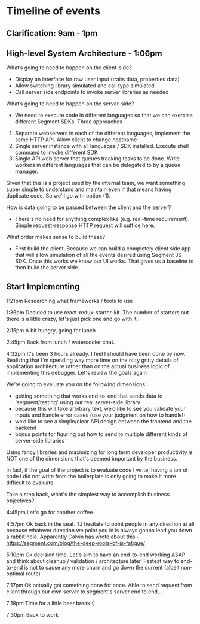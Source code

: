 # Timeline of events

## Clarification: 9am - 1pm

## High-level System Architecture - 1:06pm

What’s going to need to happen on the client-side?
* Display an interface for raw user input (traits data, properties data)
* Allow switching library simulated and call type simulated
* Call server side endpoints to invoke server libraries as needed

What’s going to need to happen on the server-side?
* We need to execute code in different languages so that we can exercise different
Segment SDKs. Three approaches
1) Separate webservers in each of the different languages, implement the same HTTP API. 
Allow client to change hostname
2) Single server instance with all languages / SDK installed. Execute shell command to invoke different SDK
3) Single API web server that queues tracking tasks to be done. Write workers in different 
languages that can be delegated to by a queue manager. 

Given that this is a project used by the internal team, we want something super simple
to understand and maintain even if that means having duplicate code. So we'll go with
option (1).

How is data going to be passed between the client and the server?
* There's no need for anything complex like (e.g. real-time requirement). 
Simple request-response HTTP request will suffice here.

What order makes sense to build these?
* First build the client. Because we can build a completely client side app that
will allow simulation of all the events desired using Segment JS SDK. Once this 
works we know our UI works. That gives us a baseline to then build the server side.

## Start Implementing

1:21pm
Researching what frameworks / tools to use

1:36pm
Decided to use react-redux-starter-kit. The number of starters out there is a little crazy,
let's just pick one and go with it. 

2:15pm
A bit hungry, going for lunch

2:45pm
Back from lunch / watercooler chat.

4:32pm
It's been 3 hours already. I feel I should have been done by now. 
Realizing that I'm spending way more time on the nitty gritty details of application architecture
rather than on the actual business logic of implementing this debugger. Let's review the goals again

We’re going to evaluate you on the following dimensions:
* getting something that works end-to-end that sends data to 'segment/testing' using our real server-side library
* because this will take arbitrary text, we’d like to see you validate your inputs and handle error cases (use your judgment on how to handle!)
* we’d like to see a simple/clear API design between the frontend and the backend
* bonus points for figuring out how to send to multiple different kinds of server-side libraries

Using fancy libraries and maximizing for long term developer productivity is NOT one of the dimensions that's
deemed important by the business. 

In fact, if the goal of the project is to evaluate code I write, having a ton of code I did not write from the boilerplate
is only going to make it more difficult to evaluate. 

Take a step back, what's the simplest way to accomplish business objectives?

4:45pm
Let's go for another coffee.

4:57pm
Ok back in the seat. TJ hesitate to point people in any direction at all because
whatever direction we point you in is always gonna lead you down a rabbit hole.
Apparently Calvin has wrote about this - https://segment.com/blog/the-deep-roots-of-js-fatigue/

5:10pm
Ok decision time. Let's aim to have an end-to-end working ASAP and think
about cleanup / validation / architecture later. Fastest way to end-to-end is not 
to cause any more churn and go down the current (albeit non-optimal route)

7:17pm
Ok actually got something done for once. Able to send request from client through our own server 
to segment's server end to end...

7:18pm
Time for a little beer break :) 

7:30pm 
Back to work

